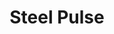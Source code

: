 ---
title: "Steel Pulse"
summary: "Steel Pulse are a roots reggae band from the Handsworth area of Birmingham, England. They originally formed at Handsworth Wood Boys School, and were composed of David Hinds , Basil Gabbidon , and Ronald McQueen ; along with Basil's brother Colin briefly on drums and Mykaell Riley . Steel Pulse were the first non-Jamaican act to win the Grammy Award for Best Reggae Album."
slug: "steel-pulse"
image: "steel-pulse.jpg"
apple_music_artist_url: "https://music.apple.com/gb/artist/steel-pulse/77420"
wikipedia_url: "https://en.wikipedia.org/wiki/Steel_Pulse"
---